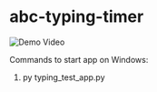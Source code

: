 # abc-typing-timer

![Demo Video](https://i.imgur.com/G1YP84j.gif)

Commands to start app on Windows:

1. py typing_test_app.py